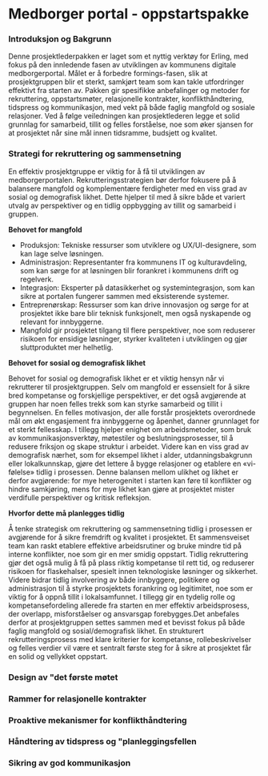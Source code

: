 # Medborger portal - oppstartspakke

### Introduksjon og Bakgrunn
Denne prosjektlederpakken er laget som et nyttig verktøy for Erling, med fokus på den innledende fasen av utviklingen av kommunens digitale medborgerportal. Målet er å forbedre formings-fasen, slik at prosjektgruppen blir et sterkt, samkjørt team som kan takle utfordringer effektivt fra starten av. Pakken gir spesifikke anbefalinger og metoder for rekruttering, oppstartsmøter, relasjonelle kontrakter, konflikthåndtering, tidspress og kommunikasjon, med vekt på både faglig mangfold og sosiale relasjoner. Ved å følge veiledningen kan prosjektlederen legge et solid grunnlag for samarbeid, tillit og felles forståelse, noe som øker sjansen for at prosjektet når sine mål innen tidsramme, budsjett og kvalitet.

### Strategi for rekruttering og sammensetning 
En effektiv prosjektgruppe er viktig for å få til utviklingen av medborgerportalen. Rekrutteringsstrategien bør derfor fokusere på å balansere mangfold og komplementære ferdigheter med en viss grad av sosial og demografisk likhet. Dette hjelper til med å sikre både et variert utvalg av perspektiver og en tidlig oppbygging av tillit og samarbeid i gruppen.

**Behovet for mangfold**

- Produksjon: Tekniske ressurser som utviklere og UX/UI-designere, som kan lage selve løsningen.
- Administrasjon: Representanter fra kommunens IT og kulturavdeling, som kan sørge for at løsningen blir forankret i kommunens drift og regelverk.
- Integrasjon: Eksperter på datasikkerhet og systemintegrasjon, som kan sikre at portalen fungerer sammen med eksisterende systemer.
- Entreprenørskap: Ressurser som kan drive innovasjon og sørge for at prosjektet ikke bare blir teknisk funksjonelt, men også nyskapende og relevant for innbyggerne.
- Mangfold gir prosjektet tilgang til flere perspektiver, noe som reduserer risikoen for ensidige løsninger, styrker kvaliteten i utviklingen og gjør sluttproduktet mer helhetlig.

**Behovet for sosial og demografisk likhet**

Behovet for sosial og demografisk likhet er et viktig hensyn når vi rekrutterer til prosjektgruppen. Selv om mangfold er essensielt for å sikre bred kompetanse og forskjellige perspektiver, er det også avgjørende at gruppen har noen felles trekk som kan styrke samarbeid og tillit i begynnelsen. En felles motivasjon, der alle forstår prosjektets overordnede mål om økt engasjement fra innbyggerne og åpenhet, danner grunnlaget for et sterkt fellesskap. I tillegg hjelper enighet om arbeidsmetoder, som bruk av kommunikasjonsverktøy, møtestiler og beslutningsprosesser, til å redusere friksjon og skape struktur i arbeidet. Videre kan en viss grad av demografisk nærhet, som for eksempel likhet i alder, utdanningsbakgrunn eller lokalkunnskap, gjøre det lettere å bygge relasjoner og etablere en «vi-følelse» tidlig i prosessen. Denne balansen mellom ulikhet og likhet er derfor avgjørende: for mye heterogenitet i starten kan føre til konflikter og hindre samkjøring, mens for mye likhet kan gjøre at prosjektet mister verdifulle perspektiver og kritisk refleksjon.

**Hvorfor dette må planlegges tidlig**

Å tenke strategisk om rekruttering og sammensetning tidlig i prosessen er avgjørende for å sikre fremdrift og kvalitet i prosjektet.
Et sammensveiset team kan raskt etablere effektive arbeidsrutiner og bruke mindre tid på interne konflikter, noe som gir en mer smidig oppstart. Tidlig rekruttering gjør det også mulig å få på plass riktig kompetanse til rett tid, og reduserer risikoen for flaskehalser, spesielt innen teknologiske løsninger og sikkerhet. Videre bidrar tidlig involvering av både innbyggere, politikere og administrasjon til å styrke prosjektets forankring og legitimitet, noe som er viktig for å oppnå tillit i lokalsamfunnet. I tillegg gir en tydelig rolle og kompetansefordeling allerede fra starten en mer effektiv arbeidsprosess, der overlapp, misforståelser og ansvarsgap forebygges.Det anbefales derfor at prosjektgruppen settes sammen med et bevisst fokus på både faglig mangfold og sosial/demografisk likhet. En strukturert rekrutteringsprosess med klare kriterier for kompetanse, rollebeskrivelser og felles verdier vil være et sentralt første steg for å sikre at prosjektet får en solid og vellykket oppstart.


### Design av "det første møtet

### Rammer for relasjonelle kontrakter

### Proaktive mekanismer for konflikthåndtering

### Håndtering av tidspress og "planleggingsfellen


### Sikring av god kommunikasjon



